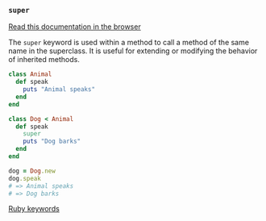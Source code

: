 ### `super`

[Read this documentation in the browser](https://github.com/Shopify/ruby-lsp/blob/main/static_docs/descriptions/super.md)

The `super` keyword is used within a method to call a method of the same name in the superclass. It is useful for extending or modifying the behavior of inherited methods.

```ruby
class Animal
  def speak
    puts "Animal speaks"
  end
end

class Dog < Animal
  def speak
    super
    puts "Dog barks"
  end
end

dog = Dog.new
dog.speak
# => Animal speaks
# => Dog barks
```

[Ruby keywords](https://docs.ruby-lang.org/en/3.3/keywords_rdoc.html)
